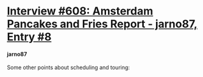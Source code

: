 # [Interview #608: Amsterdam Pancakes and Fries Report - jarno87, Entry #8](https://www.theoryland.com/intvmain.php?i=608#8)

#### jarno87

Some other points about scheduling and touring:

